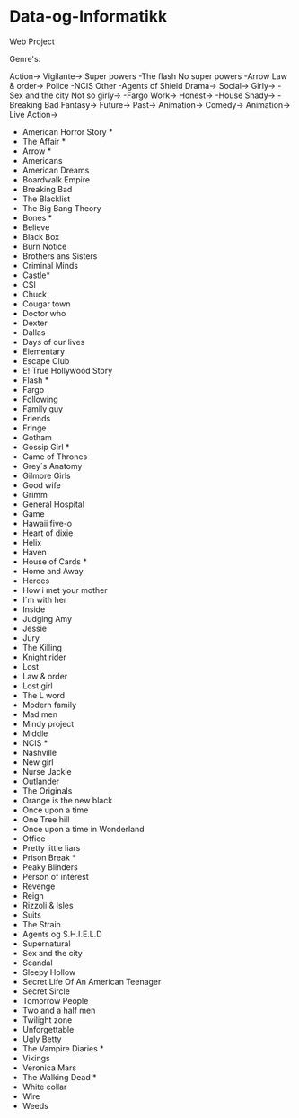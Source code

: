 Data-og-Informatikk
===================

Web Project

Genre's:

Action->
  Vigilante->
    Super powers
      -The flash
    No super powers
      -Arrow
  Law & order->
    Police
      -NCIS
    Other
      -Agents of Shield
Drama->
  Social->
    Girly->
      -Sex and the city
    Not so girly->
      -Fargo
  Work->
    Honest->
      -House
    Shady->
      -Breaking Bad
Fantasy->
  Future->
  Past->
  Animation->
Comedy->
  Animation->
  Live Action->
  
  
- American Horror Story       *
- The Affair    *
- Arrow           *
- Americans
- American Dreams
- Boardwalk Empire
- Breaking Bad
- The Blacklist
- The Big Bang Theory
- Bones           *
- Believe
- Black Box
- Burn Notice
- Brothers ans Sisters
- Criminal Minds
- Castle*
- CSI
- Chuck
- Cougar town
- Doctor who
- Dexter
- Dallas
- Days of our lives
- Elementary
- Escape Club
- E! True Hollywood Story
- Flash           *
- Fargo
- Following
- Family guy
- Friends
- Fringe
- Gotham
- Gossip Girl            *
- Game of Thrones
- Grey´s Anatomy
- Gilmore Girls
- Good wife
- Grimm
- General Hospital
- Game
- Hawaii five-o
- Heart of dixie
- Helix 
- Haven
- House of Cards        *
- Home and Away
- Heroes
- How i met your mother
- I´m with her
- Inside
- Judging Amy
- Jessie
- Jury
- The Killing
- Knight rider
- Lost
- Law & order
- Lost girl
- The L word
- Modern family
- Mad men
- Mindy project
- Middle
- NCIS            *
- Nashville
- New girl
- Nurse Jackie
- Outlander
- The Originals
- Orange is the new black
- Once upon a time
- One Tree hill
- Once upon a time in Wonderland
- Office
- Pretty little liars 
- Prison Break            *
- Peaky Blinders
- Person of interest
- Revenge
- Reign
- Rizzoli & Isles
- Suits
- The Strain
- Agents og S.H.I.E.L.D
- Supernatural
- Sex and the city
- Scandal
- Sleepy Hollow
- Secret Life Of An American Teenager
- Secret Sircle
- Tomorrow People
- Two and a half men
- Twilight zone
- Unforgettable
- Ugly Betty
- The Vampire Diaries           *
- Vikings
- Veronica Mars
- The Walking Dead            *
- White collar
- Wire
- Weeds
